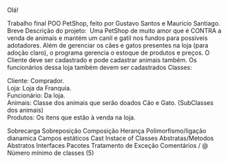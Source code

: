 Olá!

Trabalho final POO
PetShop, feito por Gustavo Santos e Mauricio Santiago.
Breve Descrição do projeto: ​ Uma PetShop de muito amor que é CONTRA a
venda de animais e mantém um canil e gatil nos fundos para possíveis adotadores. Além de
gerenciar os cães e gatos presentes na loja (para adoção claro), o programa gerencia o
estoque de produtos e preços. O Cliente deve ser cadastrado e pode cadastrar animais
também. Os funcionários dessa loja também devem ser cadastrados
Classes:

Cliente: Comprador.   
Loja: Loja da Franquia.  
Funcionário: Da loja.  
Animais: Classe dos animais que serão doados
Cão e Gato. (SubClasses dos animais)  
Produtos: Os itens que estão à venda na loja.  

Sobrecarga
Sobreposição
Composição
Herança
Polimorfismo/ligação dianamica
Campos estáticos
Cast
Instace of
Classes Abstratas/Metodos Abstratos
Interfaces
Pacotes
Tratamento de Exceção
Comentários / @
Número mínimo de classes (5)